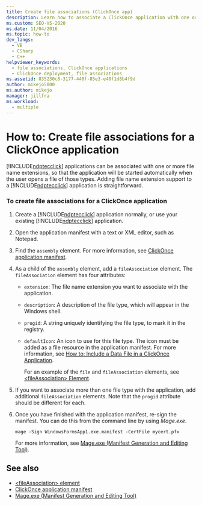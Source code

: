 ```yaml
---
title: Create file associations (ClickOnce app)
description: Learn how to associate a ClickOnce application with one or more file name extensions, so that the application starts when the user opens such a file.
ms.custom: SEO-VS-2020
ms.date: 11/04/2016
ms.topic: how-to
dev_langs: 
  - VB
  - CSharp
  - C++
helpviewer_keywords: 
  - file associations, ClickOnce applications
  - ClickOnce deployment, file associations
ms.assetid: 835230c8-3177-440f-85e3-e40f1d8b4f9d
author: mikejo5000
ms.author: mikejo
manager: jillfra
ms.workload: 
  - multiple
---
```

# How to: Create file associations for a ClickOnce application
[!INCLUDE[ndptecclick](../deployment/includes/ndptecclick_md.md)] applications can be associated with one or more file name extensions, so that the application will be started automatically when the user opens a file of those types. Adding file name extension support to a [!INCLUDE[ndptecclick](../deployment/includes/ndptecclick_md.md)] application is straightforward.

### To create file associations for a ClickOnce application

1. Create a [!INCLUDE[ndptecclick](../deployment/includes/ndptecclick_md.md)] application normally, or use your existing [!INCLUDE[ndptecclick](../deployment/includes/ndptecclick_md.md)] application.

2. Open the application manifest with a text or XML editor, such as Notepad.

3. Find the `assembly` element. For more information, see [ClickOnce application manifest](../deployment/clickonce-application-manifest.md).

4. As a child of the `assembly` element, add a `fileAssociation` element. The `fileAssociation` element has four attributes:

   - `extension`: The file name extension you want to associate with the application.

   - `description`: A description of the file type, which will appear in the Windows shell.

   - `progid`: A string uniquely identifying the file type, to mark it in the registry.

   - `defaultIcon`: An icon to use for this file type. The icon must be added as a file resource in the application manifest. For more information, see [How to: Include a Data File in a ClickOnce Application](../deployment/how-to-include-a-data-file-in-a-clickonce-application.md).

     For an example of the `file` and `fileAssociation` elements, see [\<fileAssociation> Element](../deployment/fileassociation-element-clickonce-application.md).

5. If you want to associate more than one file type with the application, add additional `fileAssociation` elements. Note that the `progid` attribute should be different for each.

6. Once you have finished with the application manifest, re-sign the manifest. You can do this from the command line by using *Mage.exe*.

    `mage -Sign WindowsFormsApp1.exe.manifest -CertFile mycert.pfx`

    For more information, see [Mage.exe (Manifest Generation and Editing Tool)](/dotnet/framework/tools/mage-exe-manifest-generation-and-editing-tool).

## See also
- [\<fileAssociation> element](../deployment/fileassociation-element-clickonce-application.md)
- [ClickOnce application manifest](../deployment/clickonce-application-manifest.md)
- [Mage.exe (Manifest Generation and Editing Tool)](/dotnet/framework/tools/mage-exe-manifest-generation-and-editing-tool)